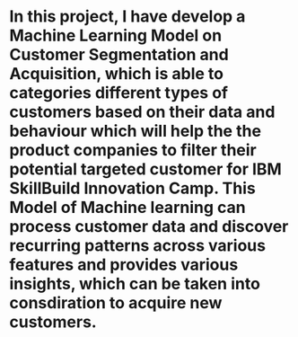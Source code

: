 # In this project, I have develop a Machine Learning Model on Customer Segmentation and Acquisition, which is able to categories different types of customers based on their data and behaviour which will help the the product companies to filter their potential targeted customer for IBM SkillBuild Innovation Camp. This Model of Machine learning can process customer data and discover recurring patterns across various features and provides various insights, which can be taken into consdiration to acquire new customers.
